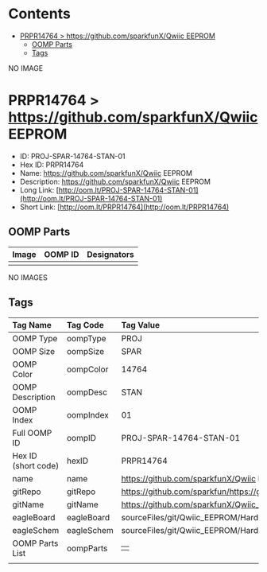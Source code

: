 



Contents
========

* [PRPR14764 > https://github.com/sparkfunX/Qwiic EEPROM](#prpr14764--httpsgithubcomsparkfunxqwiic-eeprom)
	* [OOMP Parts](#oomp-parts)
	* [Tags](#tags)
  
NO IMAGE  
# PRPR14764 > https://github.com/sparkfunX/Qwiic EEPROM

- ID: PROJ-SPAR-14764-STAN-01
- Hex ID: PRPR14764
- Name: https://github.com/sparkfunX/Qwiic EEPROM
- Description: https://github.com/sparkfunX/Qwiic EEPROM
- Long Link: [http://oom.lt/PROJ-SPAR-14764-STAN-01](http://oom.lt/PROJ-SPAR-14764-STAN-01)
- Short Link: [http://oom.lt/PRPR14764](http://oom.lt/PRPR14764)

## OOMP Parts
  

|Image|OOMP ID|Designators|
| :--- | :--- | :--- |
||||
  
NO IMAGES  
## Tags
  

|Tag Name|Tag Code|Tag Value|
| :--- | :--- | :--- |
|OOMP Type|oompType|PROJ|
|OOMP Size|oompSize|SPAR|
|OOMP Color|oompColor|14764|
|OOMP Description|oompDesc|STAN|
|OOMP Index|oompIndex|01|
|Full OOMP ID|oompID|PROJ-SPAR-14764-STAN-01|
|Hex ID (short code)|hexID|PRPR14764|
|name|name|https://github.com/sparkfunX/Qwiic EEPROM|
|gitRepo|gitRepo|https://github.com/sparkfun/https://github.com/sparkfunX/Qwiic_EEPROM|
|gitName|gitName|https://github.com/sparkfunX/Qwiic_EEPROM|
|eagleBoard|eagleBoard|sourceFiles/git/Qwiic_EEPROM/Hardware/Qwiic EEPROM.brd|
|eagleSchem|eagleSchem|sourceFiles/git/Qwiic_EEPROM/Hardware/Qwiic EEPROM.sch|
|OOMP Parts List|oompParts|<table><tr><td></td></tr></table>|
||||
